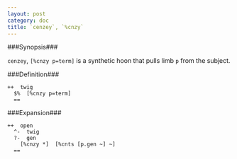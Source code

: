 ```yaml
---
layout: post
category: doc
title: `cenzey`, `%cnzy`
---
```


###Synopsis###

`cenzey`, `[%cnzy p=term]` is a synthetic hoon that pulls limb
`p` from the subject.

###Definition###

    ++  twig  
      $%  [%cnzy p=term]
      ==

###Expansion###
    
    ++  open
      ^-  twig
      ?-  gen
        [%cnzy *]  [%cnts [p.gen ~] ~]
      ==

